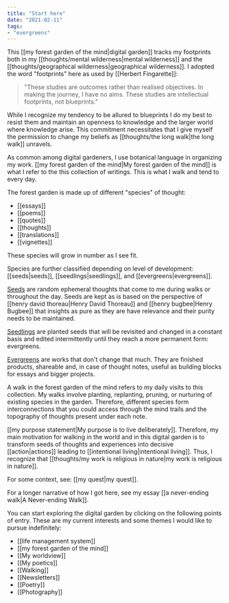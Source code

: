 ```yaml
---
title: "Start here"
date: "2021-02-11"
tags:
- "evergreens"
---
```

This [[my forest garden of the mind|digital garden]] tracks my footprints both in my [[thoughts/mental wilderness|mental wilderness]] and the [[thoughts/geographical wilderness|geographical wilderness]]. I adopted the word "footprints" here as used by [[Herbert Fingarette]]:

>"These studies are outcomes rather than realised objectives. In making the journey, I have no aims. These studies are intellectual footprints, not blueprints."

While I recognize my tendency to be allured to blueprints I do my best to resist them and maintain an openness to knowledge and the larger world where knowledge arise. This commitment necessitates that I give myself the permission to change my beliefs as [[thoughts/the long walk|the long walk]] unravels.

As common among digital gardeners, I use botanical language in organizing my work. [[my forest garden of the mind|My forest garden of the mind]] is what I refer to the this collection of writings. This is what I walk and tend to every day.

The forest garden is made up of different "species" of thought:
- [[essays]]
- [[poems]]
- [[quotes]]
- [[thoughts]]
- [[translations]]
- [[vignettes]]

These species will grow in number as I see fit.

Species are further classified depending on level of development: [[seeds|seeds]], [[seedlings|seedlings]], and [[evergreens|evergreens]].

[Seeds](tags/seeds.md) are random ephemeral thoughts that come to me during walks or throughout the day. Seeds are kept as is based on the perspective of [[henry david thoreau|Henry David Thoreau]] and [[henry bugbee|Henry Bugbee]] that insights as pure as they are have relevance and their purity needs to be maintained.

[Seedlings](tags/seedlings.md) are planted seeds that will be revisited and changed in a constant basis and edited intermittently until they reach a more permanent form: evergreens.

[Evergreens](tags/evergreens.md) are works that don't change that much. They are finished products, shareable and, in case of thought notes, useful as building blocks for essays and bigger projects.

A walk in the forest garden of the mind refers to my daily visits to this collection. My walks involve planting, replanting, pruning, or nurturing of existing species in the garden. Therefore, different species form interconnections that you could access through the mind trails and the topography of thoughts present under each note.

[[my purpose statement|My purpose is to live deliberately]]. Therefore, my main motivation for walking in the world and in this digital garden is to transform seeds of thoughts and experiences into decisive [[action|actions]] leading to [[intentional living|intentional living]]. Thus, I recognize that [[thoughts/my work is religious in nature|my work is religious in nature]].

For some context, see: [[my quest|my quest]].

For a longer narrative of how I got here, see my essay [[a never-ending walk|A Never-ending Walk]].

You can start exploring the digital garden by clicking on the following points of entry. These are my current interests and some themes I would like to pursue indefinitely:

- [[life management system]]
- [[my forest garden of the mind]]
- [[My worldview]]
- [[My poetics]]
- [[Walking]]
- [[Newsletters]]
- [[Poetry]]
- [[Photography]]